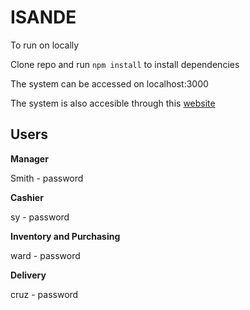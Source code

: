 # ISANDE

To run on locally

Clone repo and run `npm install` to install dependencies

The system can be accessed on localhost:3000


The system is also accesible through this [website](https://moderno-system.herokuapp.com/)


## Users

**Manager**

Smith  - password

**Cashier**

sy - password

**Inventory and Purchasing**

ward - password

**Delivery**

cruz - password
